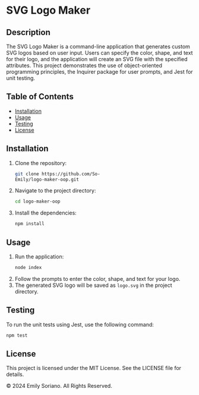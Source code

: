 # SVG Logo Maker

## Description

The SVG Logo Maker is a command-line application that generates custom SVG logos based on user input. Users can specify the color, shape, and text for their logo, and the application will create an SVG file with the specified attributes. This project demonstrates the use of object-oriented programming principles, the Inquirer package for user prompts, and Jest for unit testing.

## Table of Contents

- [Installation](#installation)
- [Usage](#usage)
- [Testing](#testing)
- [License](#license)

## Installation

1. Clone the repository:
    ```sh
    git clone https://github.com/So-
    Emily/logo-maker-oop.git
    ```
2. Navigate to the project directory:
    ```sh
    cd logo-maker-oop
    ```
3. Install the dependencies:
    ```sh
    npm install
    ```

## Usage

1. Run the application:
    ```sh
    node index
    ```
2. Follow the prompts to enter the color, shape, and text for your logo.
3. The generated SVG logo will be saved as `logo.svg` in the project directory.

## Testing

To run the unit tests using Jest, use the following command:
```sh
npm test
```
## License
This project is licensed under the MIT License. See the LICENSE file for details.

© 2024 Emily Soriano. All Rights Reserved.